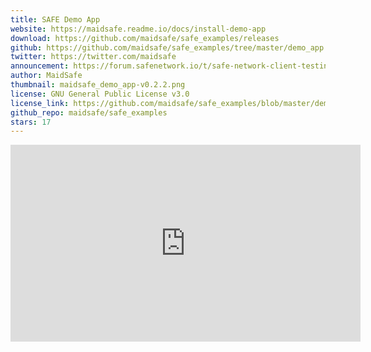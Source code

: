 ```yaml
---
title: SAFE Demo App
website: https://maidsafe.readme.io/docs/install-demo-app
download: https://github.com/maidsafe/safe_examples/releases
github: https://github.com/maidsafe/safe_examples/tree/master/demo_app
twitter: https://twitter.com/maidsafe
announcement: https://forum.safenetwork.io/t/safe-network-client-testing-commences/7373
author: MaidSafe
thumbnail: maidsafe_demo_app-v0.2.2.png
license: GNU General Public License v3.0
license_link: https://github.com/maidsafe/safe_examples/blob/master/demo_app/COPYING
github_repo: maidsafe/safe_examples
stars: 17
---
```


<iframe width="560" height="315" src="https://www.youtube.com/embed/AzkhA_PBys0" frameborder="0" allowfullscreen></iframe>
